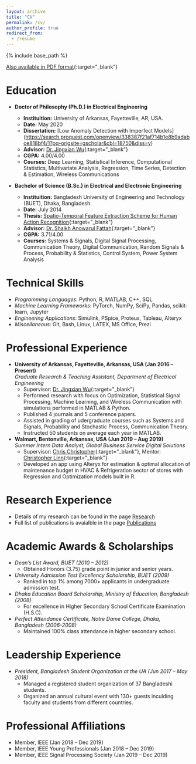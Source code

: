 ```yaml
---
layout: archive
title: "CV"
permalink: /cv/
author_profile: true
redirect_from:
  - /resume
---
```


{% include base_path %}

[Also available in PDF format](https://samrat-nath.github.io/files/CV_Samrat_Nath.pdf){:target="_blank"}

Education
======
- **Doctor of Philosophy (Ph.D.) in Electrical Engineering**
  - **Instituition:** University of Arkansas, Fayetteville, AR, USA.
  - **Date:** May 2020
  - **Dissertation:** [Low Anomaly Detection with Imperfect Models] (https://search.proquest.com/openview/338387f21af714b1e8b9adabce818bf4/1?pq-origsite=gscholar&cbl=18750&diss=y)
  - **Advisor:** [Dr. Jingxian Wu](https://wuj.hosted.uark.edu/){:target="_blank"}
  - **CGPA:** 4.00/4.00 
  - **Courses:** Deep Learning, Statistical Inference, Computational Statistics, Multivariate Analysis, Regression, Time Series, Detection & Estimation, Wireless Communications

- **Bachelor of Science (B.Sc.) in Electrical and Electronic Engineering**
  - **Instituition:** Bangladesh University of Engineering and Technology (BUET), Dhaka, Bangladesh.
  - **Date:** July 2014
  - **Thesis:** [Spatio-Temporal Feature Extraction Scheme for Human Action Recognition](https://www.researchgate.net/publication/331356501_Spatio-temporal_Feature_Extraction_Scheme_for_Human_Action_Recognition){:target="_blank"}
  - **Advisor:** [Dr. Shaikh Anowarul Fattah](https://sites.google.com/site/drshaikhfattah/){:target="_blank"}
  - **CGPA:** 3.71/4.00 
  - **Courses:** Systems & Signals, Digital Signal Processing, Communication Theory, Digital Communication, Random Signals & Process, Probability & Statistics, Control System, Power System Analysis


Technical Skills
======
- *Programming Languages*: Python, R, MATLAB, C++, SQL 
- *Machine Learning Frameworks*: PyTorch, NumPy, SciPy, Pandas, scikit-learn, Jupyter
- *Engineering Applications*: Simulink, PSpice, Proteus, Tableau, Alteryx
- *Miscellaneous*:  Git, Bash, Linux, LATEX, MS Office, Prezi


Professional Experience
======
- **University of Arkansas, Fayetteville, Arkansas, USA (Jan 2016 – Present)**<br>
*Graduate Research & Teaching Assistant, Department of Electrical Engineering*
  - Supervisor: [Dr. Jingxian Wu](https://wuj.hosted.uark.edu/){:target="_blank"}  
  - Performed research with focus on Optimization, Statistical Signal Processing, Machine Learning, and Wireless Communication with 
  simulations performed in MATLAB & Python.
  - Published 4 journals and 5 conference papers.<br>
  - Assisted in grading of udergraduate courses such as Systems and Signals, Probability and Stochastic Process, Communication Theory.
  - Instructed 50 students on average each year in MATLAB.  
- **Walmart, Bentonville, Arkansas, USA (Jun 2019 – Aug 2019)**<br>
*Summer Intern Data Analyst, Global Business Service Digital Solutions*
  - Supervisor: [Chris Christopher](https://www.linkedin.com/in/chrischristopherjr/){:target="_blank"}, Mentor: [Christopher Linn](https://www.linkedin.com/in/linnchris/){:target="_blank"}
  - Developed an app using Alteryx for estimation & optimal allocation of maintenance budget in HVAC & Refrigeration sector of stores with Regression and Optimization models built in R.
  
Research Experience
======
- Details of my research can be found in the page [Research](https://samrat-nath.github.io/research/)
- Full list of publications is avaialble in the page [Publications](https://samrat-nath.github.io/publications/)

<!--
Selected Publications
======
  <ul>{% for post in site.publications %}
    {% include archive-single-cv.html %}
  {% endfor %}</ul>
-->  

Academic Awards & Scholarships
======
- *Dean’s List Award, BUET (2010 – 2012)*
  - Obtained Honors (3.75) grade point in junior and senior years.
- *University Admission Test Excellency Scholarship, BUET (2009)*
  - Ranked in top 1% among 7000+ applicants in undergraduate admission test.
- *Dhaka Education Board Scholarship, Ministry of Education, Bangladesh (2008)*
  - For excellence in Higher Secondary School Certificate Examination (H.S.C).
- *Perfect Attendance Certificate, Notre Dame College, Dhaka, Bangladesh (2006-2008)*
  - Maintained 100% class attendance in higher secondary school.

Leadership Experience
======
- *President, Bangladesh Student Organization at the UA (Jun 2017 – May 2018)*
  - Managed a registered student organization of 37 Bangladeshi students.
  - Organized an annual cultural event with 130+ guests inculding faculty and students from different countries.

Professional Affiliations
======
- Member, IEEE (Jan 2018 – Dec 2019)
- Member, IEEE Young Professionals (Jan 2018 – Dec 2019)
- Member, IEEE Signal Processing Society (Jan 2019 – Dec 2019)

